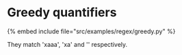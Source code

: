 # Greedy quantifiers

{% embed include file="src/examples/regex/greedy.py" %}

They match 'xaaa', 'xa' and '' respectively.



